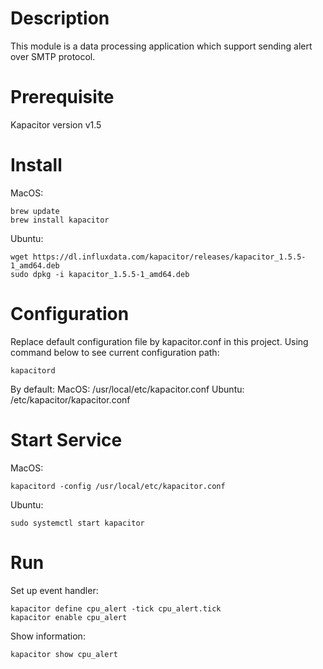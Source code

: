 # Description
This module is a data processing application which support sending alert over SMTP protocol.

# Prerequisite
Kapacitor version v1.5

# Install
MacOS:
  ```
  brew update
  brew install kapacitor
  ```
Ubuntu:
  ```
  wget https://dl.influxdata.com/kapacitor/releases/kapacitor_1.5.5-1_amd64.deb
  sudo dpkg -i kapacitor_1.5.5-1_amd64.deb
  ```

# Configuration
Replace default configuration file by kapacitor.conf in this project.
Using command below to see current configuration path:
  ```
  kapacitord
  ```
By default:
MacOS: /usr/local/etc/kapacitor.conf
Ubuntu: /etc/kapacitor/kapacitor.conf

# Start Service
MacOS:
  ```
  kapacitord -config /usr/local/etc/kapacitor.conf
  ```
Ubuntu:
  ```
  sudo systemctl start kapacitor
  ```

# Run
Set up event handler:
  ```
  kapacitor define cpu_alert -tick cpu_alert.tick
  kapacitor enable cpu_alert

  ```
Show information:
  ```
  kapacitor show cpu_alert
  ```